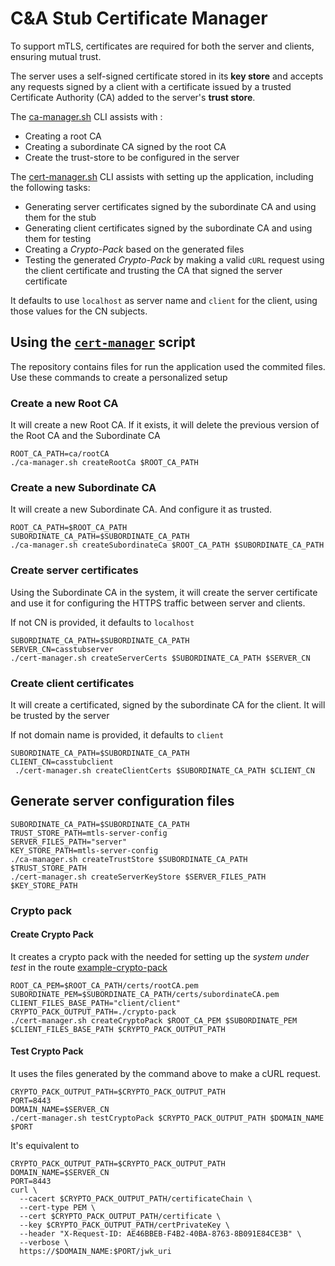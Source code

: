 # C&A Stub Certificate Manager

To support mTLS, certificates are required for both the server and clients, ensuring mutual trust.

The server uses a self-signed certificate stored in its **key store** and accepts any requests signed by a client 
with a certificate issued by a trusted Certificate Authority (CA) added to the server's **trust store**.

The [ca-manager.sh](./cert-manager.sh) CLI assists with :

- Creating a root CA
- Creating a subordinate CA signed by the root CA
- Create the trust-store to be configured in the server

The [cert-manager.sh](./cert-manager.sh) CLI assists with setting up the application, including the following tasks:

- Generating server certificates signed by the subordinate CA and using them for the stub
- Generating client certificates signed by the subordinate CA and using them for testing
- Creating a _Crypto-Pack_ based on the generated files
- Testing the generated _Crypto-Pack_ by making a valid `cURL` request using the client certificate and trusting the CA 
  that signed the server certificate

It defaults to use `localhost` as server name and `client` for the client, using those values for the CN subjects.

## Using the [`cert-manager`](./cert-manager.sh) script

The repository contains files for run the application used the commited files. Use these commands to create a 
personalized setup

### Create a new Root CA

It will create a new Root CA. If it exists, it will delete the previous version of the Root CA and the Subordinate CA

```shell
ROOT_CA_PATH=ca/rootCA
./ca-manager.sh createRootCa $ROOT_CA_PATH
```

### Create a new Subordinate CA

It will create a new Subordinate CA. And configure it as trusted. 

```shell
ROOT_CA_PATH=$ROOT_CA_PATH
SUBORDINATE_CA_PATH=$SUBORDINATE_CA_PATH
./ca-manager.sh createSubordinateCa $ROOT_CA_PATH $SUBORDINATE_CA_PATH
```

### Create server certificates

Using the Subordinate CA in the system, it will create the server certificate and use it for configuring the HTTPS
traffic between server and clients.

If not CN is provided, it defaults to `localhost`

```shell
SUBORDINATE_CA_PATH=$SUBORDINATE_CA_PATH
SERVER_CN=casstubserver
./cert-manager.sh createServerCerts $SUBORDINATE_CA_PATH $SERVER_CN
```

### Create client certificates

It will create a certificated, signed by the subordinate CA for the client. It will be trusted by the server

If not domain name is provided, it defaults to `client`

```shell
SUBORDINATE_CA_PATH=$SUBORDINATE_CA_PATH
CLIENT_CN=casstubclient
 ./cert-manager.sh createClientCerts $SUBORDINATE_CA_PATH $CLIENT_CN
```

## Generate server configuration files
```shell
SUBORDINATE_CA_PATH=$SUBORDINATE_CA_PATH
TRUST_STORE_PATH=mtls-server-config
SERVER_FILES_PATH="server"
KEY_STORE_PATH=mtls-server-config
./ca-manager.sh createTrustStore $SUBORDINATE_CA_PATH $TRUST_STORE_PATH
./cert-manager.sh createServerKeyStore $SERVER_FILES_PATH $KEY_STORE_PATH 
```

### Crypto pack

#### Create Crypto Pack 

It creates a crypto pack with the needed for setting up the _system under test_ in the route [example-crypto-pack](../crypto-pack-for-system-testing) 

```shell
ROOT_CA_PEM=$ROOT_CA_PATH/certs/rootCA.pem
SUBORDINATE_PEM=$SUBORDINATE_CA_PATH/certs/subordinateCA.pem
CLIENT_FILES_BASE_PATH="client/client"
CRYPTO_PACK_OUTPUT_PATH=./crypto-pack
./cert-manager.sh createCryptoPack $ROOT_CA_PEM $SUBORDINATE_PEM $CLIENT_FILES_BASE_PATH $CRYPTO_PACK_OUTPUT_PATH
```

#### Test Crypto Pack

It uses the files generated by the command above to make a cURL request.

```shell
CRYPTO_PACK_OUTPUT_PATH=$CRYPTO_PACK_OUTPUT_PATH
PORT=8443
DOMAIN_NAME=$SERVER_CN
./cert-manager.sh testCryptoPack $CRYPTO_PACK_OUTPUT_PATH $DOMAIN_NAME $PORT
```

It's equivalent to
```shell
CRYPTO_PACK_OUTPUT_PATH=$CRYPTO_PACK_OUTPUT_PATH
DOMAIN_NAME=$SERVER_CN
PORT=8443
curl \
  --cacert $CRYPTO_PACK_OUTPUT_PATH/certificateChain \
  --cert-type PEM \
  --cert $CRYPTO_PACK_OUTPUT_PATH/certificate \
  --key $CRYPTO_PACK_OUTPUT_PATH/certPrivateKey \
  --header "X-Request-ID: AE46BBEB-F4B2-40BA-8763-8B091E84CE3B" \
  --verbose \
  https://$DOMAIN_NAME:$PORT/jwk_uri
```
